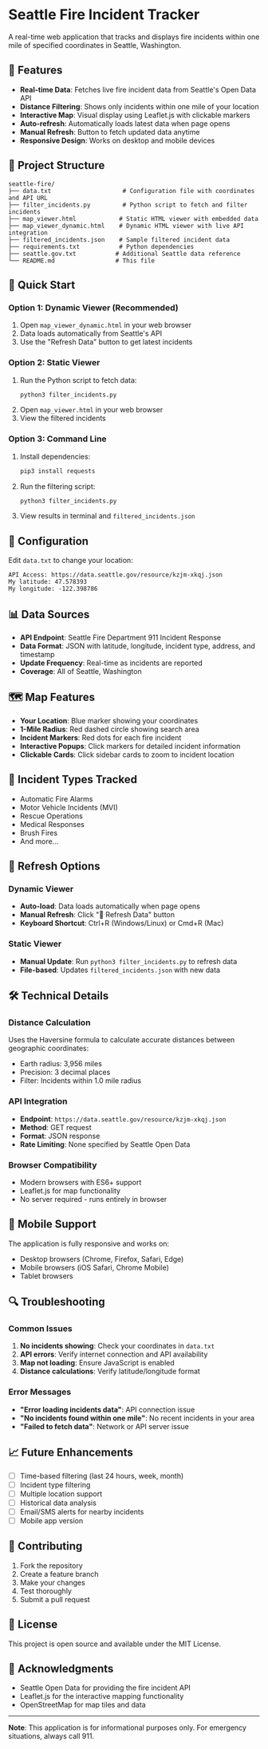 # Seattle Fire Incident Tracker

A real-time web application that tracks and displays fire incidents within one mile of specified coordinates in Seattle, Washington.

## 🚒 Features

- **Real-time Data**: Fetches live fire incident data from Seattle's Open Data API
- **Distance Filtering**: Shows only incidents within one mile of your location
- **Interactive Map**: Visual display using Leaflet.js with clickable markers
- **Auto-refresh**: Automatically loads latest data when page opens
- **Manual Refresh**: Button to fetch updated data anytime
- **Responsive Design**: Works on desktop and mobile devices

## 📁 Project Structure

```
seattle-fire/
├── data.txt                    # Configuration file with coordinates and API URL
├── filter_incidents.py         # Python script to fetch and filter incidents
├── map_viewer.html            # Static HTML viewer with embedded data
├── map_viewer_dynamic.html    # Dynamic HTML viewer with live API integration
├── filtered_incidents.json    # Sample filtered incident data
├── requirements.txt           # Python dependencies
├── seattle.gov.txt           # Additional Seattle data reference
└── README.md                 # This file
```

## 🚀 Quick Start

### Option 1: Dynamic Viewer (Recommended)
1. Open `map_viewer_dynamic.html` in your web browser
2. Data loads automatically from Seattle's API
3. Use the "Refresh Data" button to get latest incidents

### Option 2: Static Viewer
1. Run the Python script to fetch data:
   ```bash
   python3 filter_incidents.py
   ```
2. Open `map_viewer.html` in your web browser
3. View the filtered incidents

### Option 3: Command Line
1. Install dependencies:
   ```bash
   pip3 install requests
   ```
2. Run the filtering script:
   ```bash
   python3 filter_incidents.py
   ```
3. View results in terminal and `filtered_incidents.json`

## 🔧 Configuration

Edit `data.txt` to change your location:
```
API Access: https://data.seattle.gov/resource/kzjm-xkqj.json
My latitude: 47.578393
My longitude: -122.398786
```

## 📊 Data Sources

- **API Endpoint**: Seattle Fire Department 911 Incident Response
- **Data Format**: JSON with latitude, longitude, incident type, address, and timestamp
- **Update Frequency**: Real-time as incidents are reported
- **Coverage**: All of Seattle, Washington

## 🗺️ Map Features

- **Your Location**: Blue marker showing your coordinates
- **1-Mile Radius**: Red dashed circle showing search area
- **Incident Markers**: Red dots for each fire incident
- **Interactive Popups**: Click markers for detailed incident information
- **Clickable Cards**: Click sidebar cards to zoom to incident location

## 🎯 Incident Types Tracked

- Automatic Fire Alarms
- Motor Vehicle Incidents (MVI)
- Rescue Operations
- Medical Responses
- Brush Fires
- And more...

## 🔄 Refresh Options

### Dynamic Viewer
- **Auto-load**: Data loads automatically when page opens
- **Manual Refresh**: Click "🔄 Refresh Data" button
- **Keyboard Shortcut**: Ctrl+R (Windows/Linux) or Cmd+R (Mac)

### Static Viewer
- **Manual Update**: Run `python3 filter_incidents.py` to refresh data
- **File-based**: Updates `filtered_incidents.json` with new data

## 🛠️ Technical Details

### Distance Calculation
Uses the Haversine formula to calculate accurate distances between geographic coordinates:
- Earth radius: 3,956 miles
- Precision: 3 decimal places
- Filter: Incidents within 1.0 mile radius

### API Integration
- **Endpoint**: `https://data.seattle.gov/resource/kzjm-xkqj.json`
- **Method**: GET request
- **Format**: JSON response
- **Rate Limiting**: None specified by Seattle Open Data

### Browser Compatibility
- Modern browsers with ES6+ support
- Leaflet.js for map functionality
- No server required - runs entirely in browser

## 📱 Mobile Support

The application is fully responsive and works on:
- Desktop browsers (Chrome, Firefox, Safari, Edge)
- Mobile browsers (iOS Safari, Chrome Mobile)
- Tablet browsers

## 🔍 Troubleshooting

### Common Issues

1. **No incidents showing**: Check your coordinates in `data.txt`
2. **API errors**: Verify internet connection and API availability
3. **Map not loading**: Ensure JavaScript is enabled
4. **Distance calculations**: Verify latitude/longitude format

### Error Messages

- **"Error loading incidents data"**: API connection issue
- **"No incidents found within one mile"**: No recent incidents in your area
- **"Failed to fetch data"**: Network or API server issue

## 📈 Future Enhancements

- [ ] Time-based filtering (last 24 hours, week, month)
- [ ] Incident type filtering
- [ ] Multiple location support
- [ ] Historical data analysis
- [ ] Email/SMS alerts for nearby incidents
- [ ] Mobile app version

## 🤝 Contributing

1. Fork the repository
2. Create a feature branch
3. Make your changes
4. Test thoroughly
5. Submit a pull request

## 📄 License

This project is open source and available under the MIT License.

## 🙏 Acknowledgments

- Seattle Open Data for providing the fire incident API
- Leaflet.js for the interactive mapping functionality
- OpenStreetMap for map tiles and data

---

**Note**: This application is for informational purposes only. For emergency situations, always call 911. 
